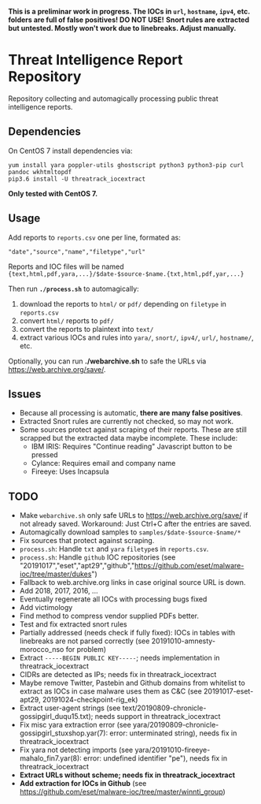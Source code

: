 **This is a preliminar work in progress. The IOCs in `url`, `hostname`, `ipv4`, etc. folders are full of false positives! DO NOT USE!**
**Snort rules are extracted but untested. Mostly won't work due to linebreaks. Adjust manually.**

# Threat Intelligence Report Repository

Repository collecting and automagically processing public threat intelligence reports.

## Dependencies

On CentOS 7 install dependencies via:

```
yum install yara poppler-utils ghostscript python3 python3-pip curl pandoc wkhtmltopdf
pip3.6 install -U threatrack_iocextract
```

**Only tested with CentOS 7.**

## Usage

Add reports to `reports.csv` one per line, formated as:

```
"date","source","name","filetype","url"
```

Reports and IOC files will be named `{text,html,pdf,yara,...}/$date-$source-$name.{txt,html,pdf,yar,...}`

Then run **`./process.sh`** to automagically:

1. download the reports to `html/` or `pdf/` depending on `filetype` in `reports.csv`
2. convert `html/` reports to `pdf/`
3. convert the reports to plaintext into `text/`
4. extract various IOCs and rules into `yara/`, `snort/`, `ipv4/`, `url/`, `hostname/`, etc.

Optionally, you can run **./webarchive.sh** to safe the URLs via <https://web.archive.org/save/>.

## Issues

- Because all processing is automatic, **there are many false positives**.
- Extracted Snort rules are currently not checked, so may not work.
- Some sources protect against scraping of their reports. These are still scrapped but the extracted data maybe incomplete. These include:
	- IBM IRIS: Requires "Continue reading" Javascript button to be pressed
	- Cylance: Requires email and company name
	- Fireeye: Uses Incapsula

## TODO

- Make `webarchive.sh` only safe URLs to <https://web.archive.org/save/> if not already saved. Workaround: Just Ctrl+C after the entries are saved.
- Automagically download samples to `samples/$date-$source-$name/*`
- Fix sources that protect against scraping.
- `process.sh`: Handle `txt` and `yara` `filetype`s in `reports.csv`.
- `process.sh`: Handle `github` IOC repositories (see "20191017","eset","apt29","github","https://github.com/eset/malware-ioc/tree/master/dukes")
- Fallback to web.archive.org links in case original source URL is down.
- Add 2018, 2017, 2016, ...
- Eventually regenerate all IOCs with processing bugs fixed
- Add victimology
- Find method to compress vendor supplied PDFs better.
- Test and fix extracted snort rules
- Partially addressed (needs check if fully fixed): IOCs in tables with linebreaks are not parsed correctly (see 20191010-amnesty-morocco_nso for problem)
- Extract `-----BEGIN PUBLIC KEY-----`; needs implementation in threatrack_iocextract
- CIDRs are detected as IPs; needs fix in threatrack_iocextract
- Maybe remove Twitter, Pastebin and Github domains from whitelist to extract as IOCs in case malware uses them as C&C (see 20191017-eset-apt29, 20191024-checkpoint-rig_ek)
- Extract user-agent strings (see text/20190809-chronicle-gossipgirl_duqu15.txt); needs support in threatrack_iocextract
- Fix misc yara extraction error (see yara/20190809-chronicle-gossipgirl_stuxshop.yar(7): error: unterminated string), needs fix in threatrack_iocextract
- Fix yara not detecting imports (see yara/20191010-fireeye-mahalo_fin7.yar(8): error: undefined identifier "pe"), needs fix in threatrack_iocextract
- **Extract URLs without scheme; needs fix in threatrack_iocextract**
- **Add extraction for IOCs in Github** (see <https://github.com/eset/malware-ioc/tree/master/winnti_group>)

